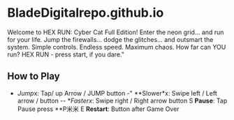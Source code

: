 # BladeDigitalrepo.github.io
Welcome to HEX RUN: Cyber  Cat Full Edition!  Enter the neon grid... and run for your life.  Jump the firewalls... dodge the glitches... and outsmart the system.  Simple controls. Endless speed.  Maximum chaos.  How far can YOU run?  HEX RUN - press start, if you dare."

## How to Play
- *Jump*x: Tap/ up Arrow / JUMP
button
-" **Slower*x: Swipe left / Left
arrow /
button
-- **Fasterx*: Swipe right / Right
arrow
button
S **Pause**: Tap Pause press
**P米米
E **Restart**: Button after Game
Over
